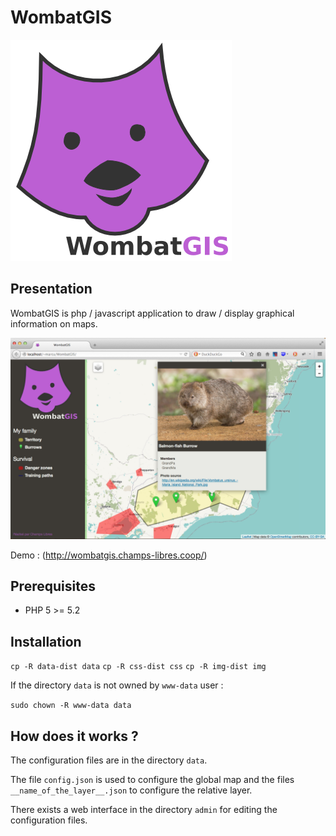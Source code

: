 # WombatGIS

![screenshot](https://raw.githubusercontent.com/Champs-Libres/WombatGIS/master/img-dist/logo_black.png)

## Presentation

WombatGIS is php / javascript application to draw / display graphical information on maps.

![screenshot](https://raw.githubusercontent.com/Champs-Libres/WombatGIS/master/overview.png)

Demo : (http://wombatgis.champs-libres.coop/)

## Prerequisites

* PHP 5 >= 5.2

## Installation

`cp -R data-dist data`
`cp -R css-dist css`
`cp -R img-dist img`

If the directory `data` is not owned by `www-data` user :

`sudo chown -R www-data data`

## How does it works ?

The configuration files are in the directory `data`.

The file `config.json` is used to configure the global map and the files `__name_of_the_layer__.json` to configure the relative layer.

There exists a web interface in the directory `admin` for editing the configuration files.